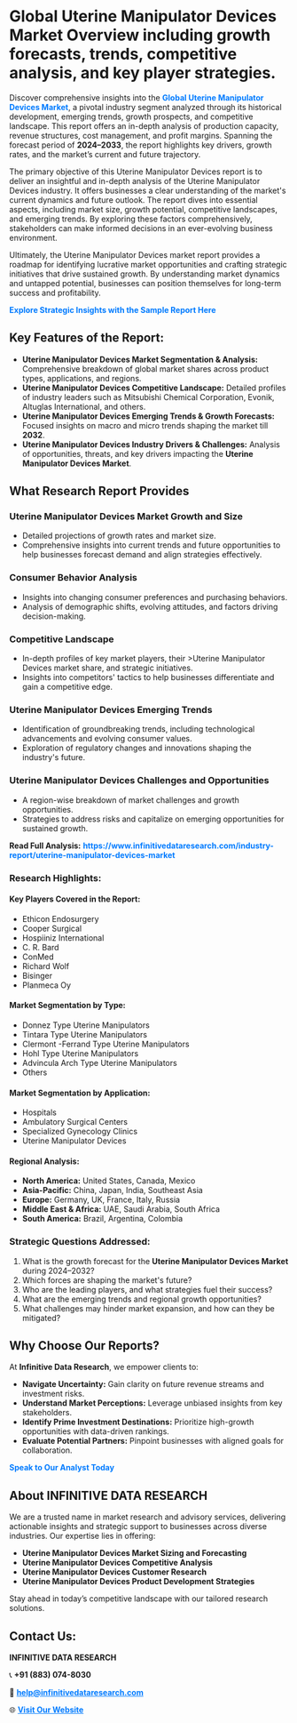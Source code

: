 <h1>Global Uterine Manipulator Devices Market Overview including growth forecasts, trends, competitive analysis, and key player strategies.</h1>
<p>
Discover comprehensive insights into the 
<a href="https://www.infinitivedataresearch.com/industry-report/uterine-manipulator-devices-market" rel="dofollow" style="color: #007BFF; text-decoration: none;"><strong>Global Uterine Manipulator Devices Market</strong></a>, a pivotal industry segment analyzed through its historical development, emerging trends, growth prospects, and competitive landscape. This report offers an in-depth analysis of production capacity, revenue structures, cost management, and profit margins. Spanning the forecast period of <strong>2024–2033</strong>, the report highlights key drivers, growth rates, and the market’s current and future trajectory.
</p>
<p>
The primary objective of this Uterine Manipulator Devices report is to deliver an insightful and in-depth analysis of the Uterine Manipulator Devices industry. It offers businesses a clear understanding of the market's current dynamics and future outlook. The report dives into essential aspects, including market size, growth potential, competitive landscapes, and emerging trends. By exploring these factors comprehensively, stakeholders can make informed decisions in an ever-evolving business environment.
</p>
<p>
Ultimately, the Uterine Manipulator Devices market report provides a roadmap for identifying lucrative market opportunities and crafting strategic initiatives that drive sustained growth. By understanding market dynamics and untapped potential, businesses can position themselves for long-term success and profitability.
</p>
<p>
<a href="https://www.infinitivedataresearch.com/request-sample/reportId=103194" style="color: #007BFF; text-decoration: none;"><strong>Explore Strategic Insights with the Sample Report Here</strong></a>
</p>

<h2>Key Features of the Report:</h2>
<ul>
<li><strong>Uterine Manipulator Devices Market Segmentation & Analysis:</strong> Comprehensive breakdown of global market shares across product types, applications, and regions.</li>
<li><strong>Uterine Manipulator Devices Competitive Landscape:</strong> Detailed profiles of industry leaders such as Mitsubishi Chemical Corporation, Evonik, Altuglas International, and others.</li>
<li><strong>Uterine Manipulator Devices Emerging Trends & Growth Forecasts:</strong> Focused insights on macro and micro trends shaping the market till <strong>2032</strong>.</li>
<li><strong>Uterine Manipulator Devices Industry Drivers & Challenges:</strong> Analysis of opportunities, threats, and key drivers impacting the <strong>Uterine Manipulator Devices Market</strong>.</li>
</ul>

<h2>What Research Report Provides</h2>
<h3>Uterine Manipulator Devices Market Growth and Size</h3>
<ul>
<li>Detailed projections of growth rates and market size.</li>
<li>Comprehensive insights into current trends and future opportunities to help businesses forecast demand and align strategies effectively.</li>
</ul>

<h3>Consumer Behavior Analysis</h3>
<ul>
<li>Insights into changing consumer preferences and purchasing behaviors.</li>
<li>Analysis of demographic shifts, evolving attitudes, and factors driving decision-making.</li>
</ul>

<h3>Competitive Landscape</h3>
<ul>
<li>In-depth profiles of key market players, their >Uterine Manipulator Devices market share, and strategic initiatives.</li>
<li>Insights into competitors' tactics to help businesses differentiate and gain a competitive edge.</li>
</ul>

<h3>Uterine Manipulator Devices Emerging Trends</h3>
<ul>
<li>Identification of groundbreaking trends, including technological advancements and evolving consumer values.</li>
<li>Exploration of regulatory changes and innovations shaping the industry's future.</li>
</ul>

<h3>Uterine Manipulator Devices Challenges and Opportunities</h3>
<ul>
<li>A region-wise breakdown of market challenges and growth opportunities.</li>
<li>Strategies to address risks and capitalize on emerging opportunities for sustained growth.</li>
</ul>
<p><strong>Read Full Analysis:</strong> <a href="https://www.infinitivedataresearch.com/industry-report/uterine-manipulator-devices-market" rel="dofollow" style="color: #007BFF; text-decoration: none;"><strong>https://www.infinitivedataresearch.com/industry-report/uterine-manipulator-devices-market</strong></a></p>
<h3>Research Highlights:</h3>
<h4>Key Players Covered in the Report:</h4>
<ul><li>Ethicon Endosurgery</li><li>Cooper Surgical</li><li>Hospiiniz International</li><li>C. R. Bard</li><li>ConMed</li><li>Richard Wolf</li><li>Bisinger</li><li>Planmeca Oy</li></ul>
<h4>Market Segmentation by Type:</h4>
<ul><li>Donnez Type Uterine Manipulators</li><li>Tintara Type Uterine Manipulators</li><li>Clermont -Ferrand Type Uterine Manipulators</li><li>Hohl Type Uterine Manipulators</li><li>Advincula Arch Type Uterine Manipulators</li><li>Others</li></ul>
<h4>Market Segmentation by Application:</h4>
<ul><li>Hospitals</li><li>Ambulatory Surgical Centers</li><li>Specialized Gynecology Clinics</li><li>Uterine Manipulator Devices</li></ul>

<h4>Regional Analysis:</h4>
<ul>
<li><strong>North America:</strong> United States, Canada, Mexico</li>
<li><strong>Asia-Pacific:</strong> China, Japan, India, Southeast Asia</li>
<li><strong>Europe:</strong> Germany, UK, France, Italy, Russia</li>
<li><strong>Middle East & Africa:</strong> UAE, Saudi Arabia, South Africa</li>
<li><strong>South America:</strong> Brazil, Argentina, Colombia</li>
</ul>

<h3>Strategic Questions Addressed:</h3>
<ol>
<li>What is the growth forecast for the <strong>Uterine Manipulator Devices Market</strong> during 2024–2032?</li>
<li>Which forces are shaping the market's future?</li>
<li>Who are the leading players, and what strategies fuel their success?</li>
<li>What are the emerging trends and regional growth opportunities?</li>
<li>What challenges may hinder market expansion, and how can they be mitigated?</li>
</ol>

<h2>Why Choose Our Reports?</h2>
<p>At <strong>Infinitive Data Research</strong>, we empower clients to:</p>
<ul>
<li><strong>Navigate Uncertainty:</strong> Gain clarity on future revenue streams and investment risks.</li>
<li><strong>Understand Market Perceptions:</strong> Leverage unbiased insights from key stakeholders.</li>
<li><strong>Identify Prime Investment Destinations:</strong> Prioritize high-growth opportunities with data-driven rankings.</li>
<li><strong>Evaluate Potential Partners:</strong> Pinpoint businesses with aligned goals for collaboration.</li>
</ul>
<p><a href="https://www.infinitivedataresearch.com/industry-report/uterine-manipulator-devices-market" rel="dofollow" style="color: #007BFF; text-decoration: none;"><strong>Speak to Our Analyst Today</strong></a></p>

<h2>About INFINITIVE DATA RESEARCH</h2>
<p>We are a trusted name in market research and advisory services, delivering actionable insights and strategic support to businesses across diverse industries. Our expertise lies in offering:</p>
<ul>
<li><strong>Uterine Manipulator Devices Market Sizing and Forecasting</strong></li>
<li><strong>Uterine Manipulator Devices Competitive Analysis</strong></li>
<li><strong>Uterine Manipulator Devices Customer Research</strong></li>
<li><strong>Uterine Manipulator Devices Product Development Strategies</strong></li>
</ul>
<p>Stay ahead in today’s competitive landscape with our tailored research solutions.</p>

<h2>Contact Us:</h2>
<p><strong>INFINITIVE DATA RESEARCH</strong></p>
<p>📞 <strong>+91 (883) 074-8030</strong></p>
<p>📧 <strong><a href="mailto:help@infinitivedataresearch.com" style="color: #007BFF;">help@infinitivedataresearch.com</a></strong></p>
<p>🌐 <strong><a href="https://www.infinitivedataresearch.com" rel="dofollow" style="color: #007BFF;">Visit Our Website</a></strong></p>